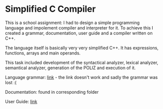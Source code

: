 # Simplified C Compiler

This is a school assignment: I had to design a simple programming language and impolement compiler and interpreter for it. To achieve this I created a grammar, documentation, user guide and a compiler written on C++.

The language itself is basically very very simplified C++. It has expressions, functions, arrays and main operands.

This task included development of the syntactical analyzer, lexical analyzer, semantical analyzer, generation of the POLIZ and execution of it.

Language grammar: [link](https://docs.google.com/document/d/18fD-_uEB8KPHSCcVivuVTcengJ7GwI7QYHwMduGnoYU/edit?usp=sharing) - the link doesn't work and sadly the grammar was lost :(

Documentation: found in corresponding folder

User Guide: [link](https://drive.google.com/file/d/1JmhIEp3QHfGOcCv969SrRJSwFa2hT2or/view)
